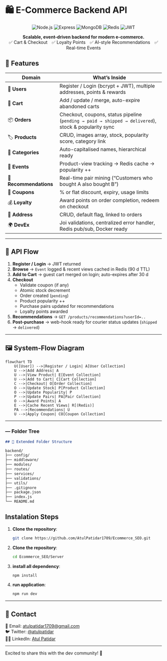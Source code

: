# 🛍️ E-Commerce Backend API

<div align="center">

![Node.js](https://img.shields.io/badge/Node.js-20.x-339933?style=flat&logo=node.js&logoColor=white)
![Express](https://img.shields.io/badge/Express-4.x-000000?style=flat&logo=express&logoColor=white)
![MongoDB](https://img.shields.io/badge/MongoDB-7.x-47A248?style=flat&logo=mongodb&logoColor=white)
![Redis](https://img.shields.io/badge/Redis-7.x-DC382D?style=flat&logo=redis&logoColor=white)
![JWT](https://img.shields.io/badge/JWT-auth-000000?style=flat&logo=json-web-tokens&logoColor=white)

**Scalable, event-driven backend for modern e-commerce.**  
✅ Cart & Checkout ✅ Loyalty Points ✅ AI-style Recommendations ✅ Real-time Events

</div>

## 📌 Features
| Domain | What’s Inside |
|--------|---------------|
| 🔐 **Users** | Register / Login (bcrypt + JWT), multiple addresses, points & rewards |
| 🛒 **Cart** | Add / update / merge, auto-expire abandoned carts |
| 📦 **Orders** | Checkout, coupons, status pipeline (`pending → paid → shipped → delivered`), stock & popularity sync |
| 🏷️ **Products** | CRUD, images array, stock, popularity score, category link |
| 📂 **Categories** | Auto-capitalised names, hierarchical ready |
| 🎯 **Events** | Product-view tracking → Redis cache → popularity ++ |
| 🧠 **Recommendations** | Real-time pair mining (“Customers who bought A also bought B”) |
| 🎁 **Coupons** | % or flat discount, expiry, usage limits |
| 💰 **Loyalty** | Award points on order completion, redeem on checkout |
| 🚚 **Address** | CRUD, default flag, linked to orders |
| 🌍 **DevEx** | Joi validations, centralized error handler, Redis pub/sub, Docker ready |

---

## 🔄 API Flow
1. **Register / Login** → JWT returned  
2. **Browse** → `Event` logged & recent views cached in Redis (90 d TTL)  
3. **Add to Cart** → guest cart merged on login; auto-expires after 30 d  
4. **Checkout**  
   - Validate coupon (if any)  
   - Atomic stock decrement  
   - Order created (`pending`)  
   - Product popularity ++  
   - Purchase pairs updated for recommendations  
   - Loyalty points awarded  
5. **Recommendations** → `GET /products/recommendations?userId=..`  
6. **Post-purchase** → web-hook ready for courier status updates (`shipped` → `delivered`)

---
## 🖼️ System-Flow Diagram
```mermaid
flowchart TD
    U([User]) -->|Register / Login| A[User Collection]
    U -->|Add Address| A
    U -->|View Product| E[Event Collection]
    U -->|Add to Cart| C[Cart Collection]
    C -->|Checkout| O[Order Collection]
    O -->|Update Stock| P[Product Collection]
    O -->|Update Popularity| P
    P -->|Update Pairs| PA[Pair Collection]
    O -->|Award Points| A
    E -->|Cache Recent Views| R[(Redis)]
    PA -->|Recommendations| U
    U -->|Apply Coupon| CO[Coupon Collection]
```

---

### — Folder Tree
```markdown
## 📂 Extended Folder Structure

backend/
├── config/
├── middleware/
├── modules/
├── routes/
├── services/
├── validations/
├── utils/
├── .gitignore
├── package.json
├── index.js
└── README.md
```
## Instalation Steps

1. **Clone the repository**:
   ```bash
   git clone https://github.com/AtulPatidar1709/Ecommerce_SEO.git

2. **Clone the repository**:
   ```bash
   cd Ecommerce_SEO/Server

3. **install all dependency**:
   ```bash
   npm install

3. **run application**:
   ```bash
   npm run dev
---

## 🔗 Contact

📧 Email: atulpatidar1709@gmail.com <br/>
🐦 Twitter: [@atulpatidar](https://x.com/ATUL4CODE) <br/>
👨‍💻 LinkedIn: [Atul Patidar](https://in.linkedin.com/in/atulpatidar09)

---

Excited to share this with the dev community! 🚀

